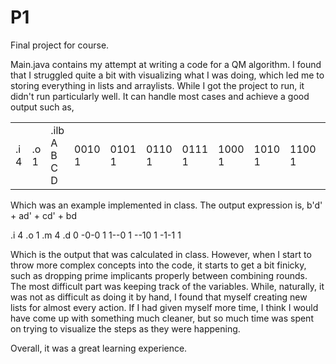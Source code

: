 # P1
Final project for course.

Main.java contains my attempt at writing a code for a QM algorithm.
I found that I struggled quite a bit with visualizing what I was doing, which led me to storing everything in lists and arraylists.
While I got the project to run, it didn't run particularly well. It can handle most cases and achieve a good output such as,
<table>
<td>.i 4</td>
<td>.o 1</td>
<td>.ilb A B C D</td>
<td>0010 1</td>
<td>0101 1</td>
<td>0110 1</td>
<td>0111 1</td>
<td>1000 1</td>
<td>1010 1</td>
<td>1100 1</td>
<td>1101 1</td>
<td>1110 1</td>
<td>.e</td>
</table>

Which was an example implemented in class. The output expression is,
b'd' + ad' + cd' + bd

.i 4
.o 1
.m 4
.d 0
-0-0 1
1--0 1
--10 1
-1-1 1

Which is the output that was calculated in class.
However, when I start to throw more complex concepts into the code, it starts to get a bit finicky, such as dropping prime implicants properly between combining rounds.
The most difficult part was keeping track of the variables. While, naturally, it was not as difficult as doing it by hand, I found that myself creating new lists for almost every action.
If I had given myself more time, I think I would have come up with something much cleaner, but so much time was spent on trying to visualize the steps as they were happening.

Overall, it was a great learning experience.
